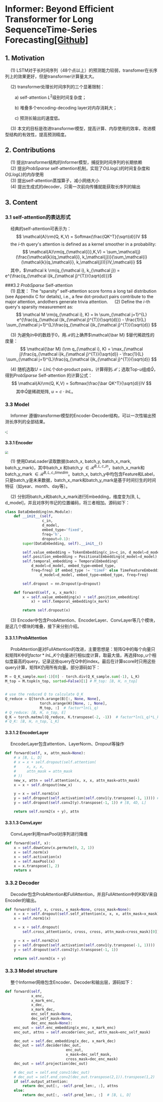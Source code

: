 # **Informer: Beyond Efficient Transformer for Long SequenceTime-Series Forecasting**[[Github]](https://github.com/zhouhaoyi/Informer2020)

## 1. Motivation

&emsp; (1) LSTM对于长时间序列（48个点以上）的预测能力较弱，transfomer在长序列上的效果更好，但是transformer计算量太大。  

&emsp; (2) transformer处理长时间序列的三个显著限制：  

&emsp;&emsp; a) self-attention $L^2$级别时间复杂度；

&emsp;&emsp; b) 堆叠多个encoding-decoding layer对内存消耗大； 

&emsp;&emsp; c) 预测长输出的速度低。

&emsp; (3) 本文的目标是改进transformer模型，提高计算、内存使用的效率，改进模型结构的有效性，提高预测精度。

## 2. Contributions
&emsp; (1) 提出transformer结构的Informer模型，捕捉到时间序列的长期依赖  
&emsp; (2) 提出*ProbSparse* self-attention机制，实现了$O(LlogL)$的时间复杂度和$O(LlogL)$的内存使用  
&emsp; (3) 提出self-attention蒸馏算子，减小网络大小  
&emsp; (4) 提出生成式的decoder，只需一次前向传播就能获取长序列的输出

## 3. Content
### 3.1 self-attention的表达形式
&emsp; 经典的self-attention可表示为：
$$
\mathcal{A}\rm(Q, K,V) = Softmax(\frac{QK^T}{\sqrt{d}})V
$$
&emsp; the $i$-th query's attention is defined as a kernel smoother in a probability:
$$
\mathcal{A}\rm(q_{\mathcal{i}},K,V) = \sum_\mathcal{j}(\frac{\mathcal{k}(q_\mathcal{i}, k_\mathcal{j})}{\sum_\mathcal{i}(\mathcal{k}(q_\mathcal{i}, k_\mathcal{j}))})V_\mathcal{i}
$$
&emsp; 其中，$\mathcal k \rm(q_{\mathcal i}, k_{\mathcal j}) = e^{\frac{q_{\mathcal i}k_{\mathcal j}^{T}}{\sqrt{d}}}$

###3.2 *ProbSparse* Self-attention  
&emsp; (1) 启发： The “sparsity” self-attention score forms a long tail distribution (see Appendix C for details), i.e., a few dot-product pairs contribute to the major attention, andothers generate trivia attention.
&emsp; (2) Define  the $i$-th query's sparsity measurement as:
$$
\mathcal M \rm(q_{\mathcal i}, K) = ln \sum_{\mathcal j=1}^{L} e^{\frac{q_{\mathcal i}k_{\mathcal j}^{T}}{\sqrt{d}}} - \frac{1}{L} \sum_{\mathcal j=1}^{L}\frac{q_{\mathcal i}k_{\mathcal j}^{T}}{\sqrt{d}}
$$

&emsp; (3) 为避免$ln$中的数趋于0，用$\mathcal M$的上确界$\mathcal{\bar M} $替代稀疏性的度量：
$$
\mathcal{\bar M} (\rm q_{\mathcal i}, K) = \max_{\mathcal j}\frac{q_{\mathcal i}k_{\mathcal j}^{T}}{\sqrt{d}} - \frac{1}{L} \sum_{\mathcal j=1}^{L}\frac{q_{\mathcal i}k_{\mathcal j}^{T}}{\sqrt{d}}
$$

&emsp; (4) 随机选取$U = LlnL$个dot-product pairs，计算得到$\mathcal{\bar M}$；选取Top-$u$组成$\bar Q$，得到*ProbSparse* Self-attention 的计算公式：
$$
\mathcal{A}\rm(Q, K,V) = Softmax(\frac{\bar QK^T}{\sqrt{d}})V
$$
&emsp; &emsp; 其中$\bar Q$是稀疏矩阵, $u = c \cdot lnL$。

### 3.3 Model
&emsp; Informer 遵循transformer模型的Encoder-Decoder结构，可以一次性输出预测长序列的全部结果。  

<img src="./figures/Informer_01.png" style="zoom:30%;" align="center">;

#### 3.3.1 Encoder
<img src="./figures/Informer_02.png" style="zoom:60%;" align="center">   

&emsp; (1) 使用DataLoader读取数据(batch_x, batch_y, batch_x_mark, batch_y_mark)，其中batch_x 和batch_y $\in \mathcal R^{B, L, c\_in}$，batch_x_mark和batch_y_mark $\in \mathcal R^{B, L, c\_timedim}$。batch_x, batch_y中均包含Feature和Label，只是batch_y是未来数据，batch_x_mark和batch_y_mark是基于时间衍生的时间特征（如year、month、day等）。 

&emsp; (2) 分别将batch_x和batch_x_mark进行Embedding，维度变为[B, L, d_model]，并且对序列书记的位置编码，将三者相加。源码如下：
```python
class DataEmbedding(nn.Module):
    def __init__(self,
                 c_in,
                 d_model,
                 embed_type='fixed',
                 freq='h',
                 dropout=0.1):
        super(DataEmbedding, self).__init__()

        self.value_embedding = TokenEmbedding(c_in=c_in, d_model=d_model)
        self.position_embedding = PositionalEmbedding(d_model=d_model)
        self.temporal_embedding = TemporalEmbedding(
            d_model=d_model, embed_type=embed_type,
            freq=freq) if embed_type != 'timeF' else TimeFeatureEmbedding(
                d_model=d_model, embed_type=embed_type, freq=freq)

        self.dropout = nn.Dropout(p=dropout)

    def forward(self, x, x_mark):
        x = self.value_embedding(x) + self.position_embedding(
            x) + self.temporal_embedding(x_mark)

        return self.dropout(x)
```
&emsp; (3) Encoder中包含ProbAttention、EncoderLayer、ConvLayer等几个模块，是这几个模块的堆叠，接下来分别介绍。

#### 3.3.1.1 ProbAttention
&emsp; ProbAttention是对FullAttention的改进，主要思想是：矩阵Q中的每个向量只和矩阵K中的$factor*lnL\_K$个向量进行相似度计算，取最大值，再选择top_u个相似度最高的query，记录这些query在Q中的index。最后在计算score时只用这些query计算，矩阵K仍用所有向量。部分源码如下：
```python
M = Q_K_sample.max(-1)[0] - torch.div(Q_K_sample.sum(-1), L_K)
M_top = M.topk(n_top, sorted=False)[1] # M_top: [B, H, n_top]


# use the reduced Q to calculate Q_K
Q_reduce = Q[torch.arange(B)[:, None, None],
                torch.arange(H)[None, :, None],
                M_top, :]  # factor*ln(L_q)
# Q_reduce: [B, H, n_top, E]
Q_K = torch.matmul(Q_reduce, K.transpose(-2, -1))  # factor*ln(L_q)*L_k
# Q_K: [B, H, n_top, L_K]
```
#### 3.3.1.2 EncoderLayer
&emsp; EncoderLayer包含attention、LayerNorm、Dropout等操作
```python
def forward(self, x, attn_mask=None):
    # x [B, L, D]
    # x = x + self.dropout(self.attention(
    #     x, x, x,
    #     attn_mask = attn_mask
    # ))
    new_x, attn = self.attention(x, x, x, attn_mask=attn_mask)
    x = x + self.dropout(new_x)

    y = x = self.norm1(x)
    y = self.dropout(self.activation(self.conv1(y.transpose(-1, 1)))) # [B, 4D, L]
    y = self.dropout(self.conv2(y).transpose(-1, 1)) # [B, 4D, L]

    return self.norm2(x + y), attn
```

#### 3.3.1.3 ConvLayer
&emsp; ConvLayer利用maxPool对序列进行降维
```python
def forward(self, x):
    x = self.downConv(x.permute(0, 2, 1))
    x = self.norm(x)
    x = self.activation(x)
    x = self.maxPool(x)
    x = x.transpose(1, 2)
    return x
```

### 3.3.2 Decoder
&emsp; Decoder包含ProbAttention和FullAttention，并且FullAttention中的K和V来自Encoder的输出。
```python
def forward(self, x, cross, x_mask=None, cross_mask=None):
    x = x + self.dropout(self.self_attention(x, x, x, attn_mask=x_mask)[0])
    x = self.norm1(x)

    x = x + self.dropout(
        self.cross_attention(x, cross, cross, attn_mask=cross_mask)[0])

    y = x = self.norm2(x)
    y = self.dropout(self.activation(self.conv1(y.transpose(-1, 1))))
    y = self.dropout(self.conv2(y).transpose(-1, 1))

    return self.norm3(x + y)
```
### 3.3.3 Model structure
&emsp; 整个Informer网络包含Encoder、Decoder和输出层，源码如下：
```python
def forward(self,
            x_enc,
            x_mark_enc,
            x_dec,
            x_mark_dec,
            enc_self_mask=None,
            dec_self_mask=None,
            dec_enc_mask=None):
    enc_out = self.enc_embedding(x_enc, x_mark_enc)
    enc_out, attns = self.encoder(enc_out, attn_mask=enc_self_mask)

    dec_out = self.dec_embedding(x_dec, x_mark_dec)
    dec_out = self.decoder(dec_out,
                            enc_out,
                            x_mask=dec_self_mask,
                            cross_mask=dec_enc_mask)
    dec_out = self.projection(dec_out)

    # dec_out = self.end_conv1(dec_out)
    # dec_out = self.end_conv2(dec_out.transpose(2,1)).transpose(1,2)
    if self.output_attention:
        return dec_out[:, -self.pred_len:, :], attns
    else:
        return dec_out[:, -self.pred_len:, :]  # [B, L, D]
```
